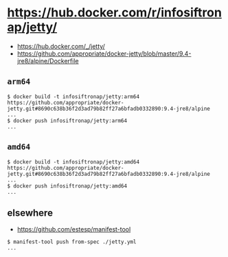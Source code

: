 # https://hub.docker.com/r/infosiftronap/jetty/

- https://hub.docker.com/_/jetty/
- https://github.com/appropriate/docker-jetty/blob/master/9.4-jre8/alpine/Dockerfile

## `arm64`

```console
$ docker build -t infosiftronap/jetty:arm64 https://github.com/appropriate/docker-jetty.git#8690c638b36f2d3ad79b82ff27a6bfadb0332890:9.4-jre8/alpine
...
$ docker push infosiftronap/jetty:arm64
...
```

## `amd64`

```console
$ docker build -t infosiftronap/jetty:amd64 https://github.com/appropriate/docker-jetty.git#8690c638b36f2d3ad79b82ff27a6bfadb0332890:9.4-jre8/alpine
...
$ docker push infosiftronap/jetty:amd64
...
```

## elsewhere

- https://github.com/estesp/manifest-tool

```console
$ manifest-tool push from-spec ./jetty.yml
...
```
